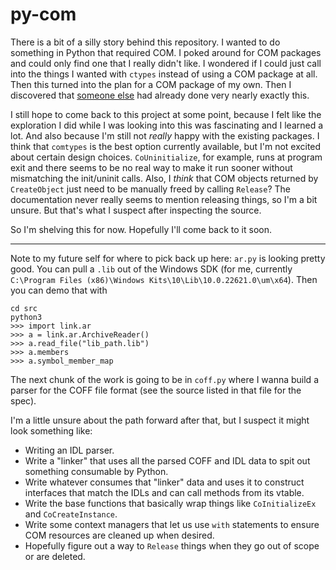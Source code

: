 # py-com
There is a bit of a silly story behind this repository. I wanted to do something in Python that required COM. I poked around for COM packages and could only find one that I really didn't like. I wondered if I could just call into the things I wanted with `ctypes` instead of using a COM package at all. Then this turned into the plan for a COM package of my own. Then I discovered that [someone else](pypi.org/project/comtypes/) had already done very nearly exactly this.

I still hope to come back to this project at some point, because I felt like the exploration I did while I was looking into this was fascinating and I learned a lot. And also because I'm still not _really_ happy with the existing packages. I think that `comtypes` is the best option currently available, but I'm not excited about certain design choices. `CoUninitialize`, for example, runs at program exit and there seems to be no real way to make it run sooner without mismatching the init/uninit calls. Also, I _think_ that COM objects returned by `CreateObject` just need to be manually freed by calling `Release`? The documentation never really seems to mention releasing things, so I'm a bit unsure. But that's what I suspect after inspecting the source.

So I'm shelving this for now. Hopefully I'll come back to it soon.

---

Note to my future self for where to pick back up here:
`ar.py` is looking pretty good. You can pull a `.lib` out of the Windows SDK (for me, currently `C:\Program Files (x86)\Windows Kits\10\Lib\10.0.22621.0\um\x64`). Then you can demo that with
```
cd src
python3
>>> import link.ar
>>> a = link.ar.ArchiveReader()
>>> a.read_file("lib_path.lib")
>>> a.members
>>> a.symbol_member_map
```

The next chunk of the work is going to be in `coff.py` where I wanna build a parser for the COFF file format (see the source listed in that file for the spec).

I'm a little unsure about the path forward after that, but I suspect it might look something like:
 - Writing an IDL parser.
 - Write a "linker" that uses all the parsed COFF and IDL data to spit out something consumable by
   Python.
 - Write whatever consumes that "linker" data and uses it to construct interfaces that match the
   IDLs and can call methods from its vtable.
 - Write the base functions that basically wrap things like `CoInitializeEx` and
   `CoCreateInstance`.
 - Write some context managers that let us use `with` statements to ensure COM resources are
   cleaned up when desired.
 - Hopefully figure out a way to `Release` things when they go out of scope or are deleted.
